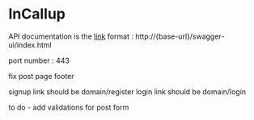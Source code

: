 # InCallup




API documentation is the [link](https://localhost/swagger-ui/index.html) format : http://{base-url}/swagger-ui/index.html

port number : 443

fix post page footer




signup link should be domain/register
login link should be domain/login

to do - add validations for post form


